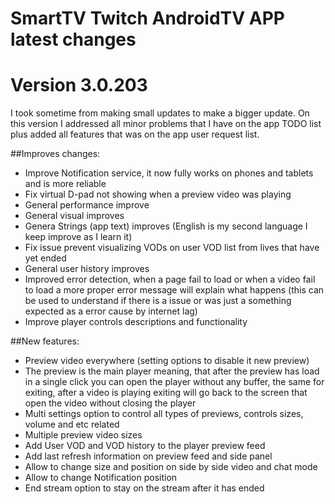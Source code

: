 SmartTV Twitch AndroidTV APP latest changes
==============

Version 3.0.203
==============

I took sometime from making small updates to make a bigger update.
On this version I addressed all minor problems that I have on the app TODO list plus added all features that was on the app user request list.

##Improves changes:

* Improve Notification service, it now fully works on phones and tablets and is more reliable
* Fix virtual D-pad not showing when a preview video was playing
* General performance improve 
* General visual improves
* Genera Strings (app text) improves (English is my second language I keep improve as I learn it)
* Fix issue prevent visualizing VODs on user VOD list from lives that have yet ended
* General user history improves
* Improved error detection, when a page fail to load or when a video fail to load a more proper error message will explain what happens (this can be used to understand if there is a issue or was just a something expected as a error cause by internet lag)
* Improve player controls descriptions and functionality

##New features:

* Preview video everywhere (setting options to disable it new preview)
* The preview is the main player meaning, that after the preview has load in a single click you can open the player without any buffer, the same for exiting, after a video is playing exiting will go back to the screen that open the video without closing the player
* Multi settings option to control all types of previews, controls sizes, volume and etc related
* Multiple preview video sizes
* Add User VOD and VOD history to the player preview feed
* Add last refresh information on preview feed and side panel
* Allow to change size and position on side by side video and chat mode
* Allow to change Notification position
* End stream option to stay on the stream after it has ended

